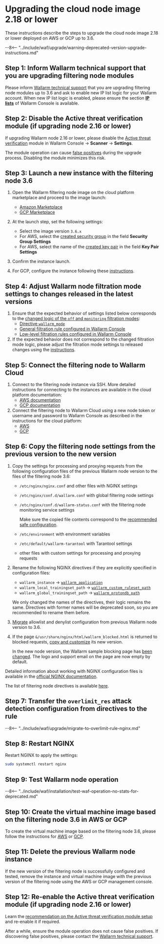 [wallarm-status-instr]:             ../../admin-en/configure-statistics-service.md
[memory-instr]:                     ../../admin-en/configuration-guides/allocate-memory-for-waf-node.md
[waf-directives-instr]:             ../../admin-en/configure-parameters-en.md
[sqli-attack-docs]:                 ../../attacks-vulns-list.md#sql-injection
[xss-attack-docs]:                  ../../attacks-vulns-list.md#crosssite-scripting-xss
[attacks-in-ui-image]:           ../../images/admin-guides/test-attacks-quickstart-sqli-xss.png
[nginx-process-time-limit-docs]:    ../../admin-en/configure-parameters-en.md#wallarm_process_time_limit
[nginx-process-time-limit-block-docs]:  ../../admin-en/configure-parameters-en.md#wallarm_process_time_limit_block
[overlimit-res-rule-docs]:           ../../user-guides/rules/configure-overlimit-res-detection.md
[graylist-docs]:                     ../../user-guides/ip-lists/graylist.md
[waf-mode-instr]:                   ../../admin-en/configure-wallarm-mode.md

# Upgrading the cloud node image 2.18 or lower

These instructions describe the steps to upgrade the cloud node image 2.18 or lower deployed on AWS or GCP up to 3.6.

--8<-- "../include/waf/upgrade/warning-deprecated-version-upgrade-instructions.md"

## Step 1: Inform Wallarm technical support that you are upgrading filtering node modules

Please inform [Wallarm technical support](mailto:support@wallarm.com) that you are upgrading filtering node modules up to 3.6 and ask to enable new IP list logic for your Wallarm account. When new IP list logic is enabled, please ensure the section [**IP lists**](../../user-guides/ip-lists/overview.md) of Wallarm Console is available.

## Step 2: Disable the Active threat verification module (if upgrading node 2.16 or lower)

If upgrading Wallarm node 2.16 or lower, please disable the [Active threat verification](../../about-wallarm/detecting-vulnerabilities.md#active-threat-verification) module in Wallarm Console → **Scanner** → **Settings**.

The module operation can cause [false positives](../../about-wallarm/protecting-against-attacks.md#false-positives) during the upgrade process. Disabling the module minimizes this risk.

## Step 3: Launch a new instance with the filtering node 3.6

1. Open the Wallarm filtering node image on the cloud platform marketplace and proceed to the image launch:
      * [Amazon Marketplace](https://aws.amazon.com/marketplace/pp/B073VRFXSD)
      * [GCP Marketplace](https://console.cloud.google.com/marketplace/details/wallarm-node-195710/wallarm-node)
2. At the launch step, set the following settings:

      * Select the image version `3.6.x`
      * For AWS, select the [created security group](../../admin-en/installation-ami-en.md#3-create-a-security-group) in the field **Security Group Settings**
      * For AWS, select the name of the [created key pair](../../admin-en/installation-ami-en.md#2-create-a-pair-of-ssh-keys) in the field **Key Pair Settings**
3. Confirm the instance launch.
4. For GCP, configure the instance following these [instructions](../../admin-en/installation-gcp-en.md#3-configure-the-filtering-node-instance).

## Step 4: Adjust Wallarm node filtration mode settings to changes released in the latest versions

1. Ensure that the expected behavior of settings listed below corresponds to the [changed logic of the `off` and `monitoring` filtration modes](what-is-new.md#filtration-modes):
      * [Directive `wallarm_mode`](../../admin-en/configure-parameters-en.md#wallarm_mode)
      * [General filtration rule configured in Wallarm Console](../../user-guides/settings/general.md)
      * [Low-level filtration rules configured in Wallarm Console](../../user-guides/rules/wallarm-mode-rule.md)
2. If the expected behavior does not correspond to the changed filtration mode logic, please adjust the filtration mode settings to released changes using the [instructions](../../admin-en/configure-wallarm-mode.md).

## Step 5: Connect the filtering node to Wallarm Cloud

1. Connect to the filtering node instance via SSH. More detailed instructions for connecting to the instances are available in the cloud platform documentation:
      * [AWS documentation](https://docs.aws.amazon.com/AWSEC2/latest/UserGuide/AccessingInstances.html)
      * [GCP documentation](https://cloud.google.com/compute/docs/instances/connecting-to-instance)
2. Connect the filtering node to Wallarm Cloud using a new node token or username and password to Wallarm Console as described in the instructions for the cloud platform:
      * [AWS](../../admin-en/installation-ami-en.md#6-connect-the-filtering-node-to-the-wallarm-cloud)
      * [GCP](../../admin-en/installation-gcp-en.md#5-connect-the-filtering-node-to-the-wallarm-cloud)

## Step 6: Copy the filtering node settings from the previous version to the new version

1. Copy the settings for processing and proxying requests from the following configuration files of the previous Wallarm node version to the files of the filtering node 3.6:
      * `/etc/nginx/nginx.conf` and other files with NGINX settings
      * `/etc/nginx/conf.d/wallarm.conf` with global filtering node settings
      * `/etc/nginx/conf.d/wallarm-status.conf` with the filtering node monitoring service settings

        Make sure the copied file contents correspond to the [recommended safe configuration](../../admin-en/configure-statistics-service.md#configuring-the-statistics-service).

      * `/etc/environment` with environment variables
      * `/etc/default/wallarm-tarantool` with Tarantool settings
      * other files with custom settings for processing and proxying requests
1. Rename the following NGINX directives if they are explicitly specified in configuration files:

    * `wallarm_instance` → [`wallarm_application`](../../admin-en/configure-parameters-en.md#wallarm_application)
    * `wallarm_local_trainingset_path` → [`wallarm_custom_ruleset_path`](../../admin-en/configure-parameters-en.md#wallarm_custom_ruleset_path)
    * `wallarm_global_trainingset_path` → [`wallarm_protondb_path`](../../admin-en/configure-parameters-en.md#wallarm_protondb_path)

    We only changed the names of the directives, their logic remains the same. Directives with former names will be deprecated soon, so you are recommended to rename them before.
1. [Migrate](../migrate-ip-lists-to-node-3.md) allowlist and denylist configuration from previous Wallarm node version to 3.6.
1. If the page `&/usr/share/nginx/html/wallarm_blocked.html` is returned to blocked requests, [copy and customize](../../admin-en/configuration-guides/configure-block-page-and-code.md#customizing-sample-blocking-page) its new version.

      In the new node version, the Wallarm sample blocking page has [been changed](what-is-new.md#new-blocking-page). The logo and support email on the page are now empty by default.

Detailed information about working with NGINX configuration files is available in the [official NGINX documentation](https://nginx.org/docs/beginners_guide.html).

The list of filtering node directives is available [here](../../admin-en/configure-parameters-en.md).

## Step 7: Transfer the `overlimit_res` attack detection configuration from directives to the rule

--8<-- "../include/waf/upgrade/migrate-to-overlimit-rule-nginx.md"

## Step 8: Restart NGINX

Restart NGINX to apply the settings:

```bash
sudo systemctl restart nginx
```

## Step 9: Test Wallarm node operation

--8<-- "../include/waf/installation/test-waf-operation-no-stats-for-deprecated.md"

## Step 10: Create the virtual machine image based on the filtering node 3.6 in AWS or GCP

To create the virtual machine image based on the filtering node 3.6, please follow the instructions for [AWS](../../admin-en/installation-guides/amazon-cloud/create-image.md) or [GCP](../../admin-en/installation-guides/google-cloud/create-image.md).

## Step 11: Delete the previous Wallarm node instance

If the new version of the filtering node is successfully configured and tested, remove the instance and virtual machine image with the previous version of the filtering node using the AWS or GCP management console.

## Step 12: Re-enable the Active threat verification module (if upgrading node 2.16 or lower)

Learn the [recommendation on the Active threat verification module setup](../../admin-en/attack-rechecker-best-practices.md) and re-enable it if required.

After a while, ensure the module operation does not cause false positives. If discovering false positives, please contact the [Wallarm technical support](mailto:support@wallarm.com).
